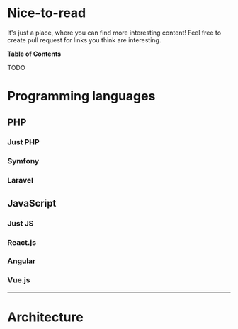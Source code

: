 # Nice-to-read 
It's just a place, where you can find more interesting content! Feel free to create pull request for links you think are interesting.


**Table of Contents**

TODO

# Programming languages
## PHP
### Just PHP

### Symfony

### Laravel

## JavaScript
### Just JS

### React.js

### Angular

### Vue.js

-------------

# Architecture
